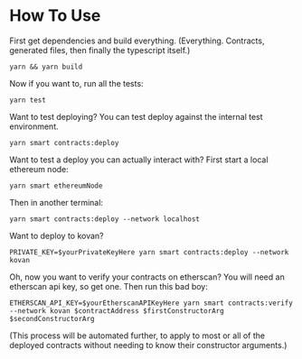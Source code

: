 # How To Use

First get dependencies and build everything.
(Everything. Contracts, generated files, then finally the typescript itself.)
```shell
yarn && yarn build
```

Now if you want to, run all the tests:
```shell
yarn test
```

Want to test deploying?
You can test deploy against the internal test environment.
```shell
yarn smart contracts:deploy
```

Want to test a deploy you can actually interact with?
First start a local ethereum node:
```shell
yarn smart ethereumNode
```
Then in another terminal:
```shell
yarn smart contracts:deploy --network localhost
```

Want to deploy to kovan?
```shell
PRIVATE_KEY=$yourPrivateKeyHere yarn smart contracts:deploy --network kovan
```
Oh, now you want to verify your contracts on etherscan?
You will need an etherscan api key, so get one.
Then run this bad boy:
```shell
ETHERSCAN_API_KEY=$yourEtherscanAPIKeyHere yarn smart contracts:verify --network kovan $contractAddress $firstConstructorArg $secondConstructorArg
```
(This process will be automated further, to apply to most or all of the deployed contracts without needing to know their constructor arguments.)